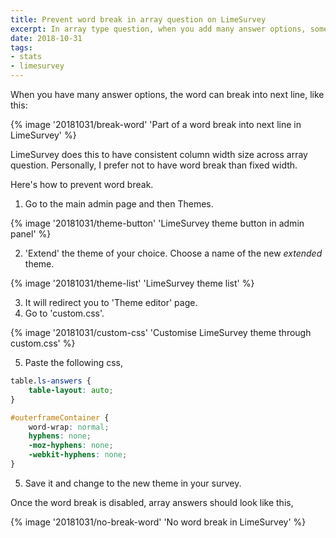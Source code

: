 ```yaml
---
title: Prevent word break in array question on LimeSurvey
excerpt: In array type question, when you add many answer options, some words might break into next line, especially when the word is long.
date: 2018-10-31
tags:
- stats
- limesurvey
---
```


When you have many answer options, the word can break into next line, like this:

{% image '20181031/break-word' 'Part of a word break into next line in LimeSurvey'  %}

LimeSurvey does this to have consistent column width size across array question. Personally, I prefer not to have word break than fixed width.

Here's how to prevent word break.

1. Go to the main admin page and then Themes.

  {% image '20181031/theme-button' 'LimeSurvey theme button in admin panel' %}

2. 'Extend' the theme of your choice. Choose a name of the new *extended* theme.

  {% image '20181031/theme-list' 'LimeSurvey theme list' %}

3. It will redirect you to 'Theme editor' page.
4. Go to 'custom.css'.

  {% image '20181031/custom-css' 'Customise LimeSurvey theme through custom.css' %}

5. Paste the following css,

  ```css
  table.ls-answers {
      table-layout: auto;
  }
  
  #outerframeContainer {
      word-wrap: normal;
      hyphens: none;
      -moz-hyphens: none;
      -webkit-hyphens: none;
  }
  ```

5. Save it and change to the new theme in your survey.

Once the word break is disabled, array answers should look like this,

{% image '20181031/no-break-word' 'No word break in LimeSurvey' %}
